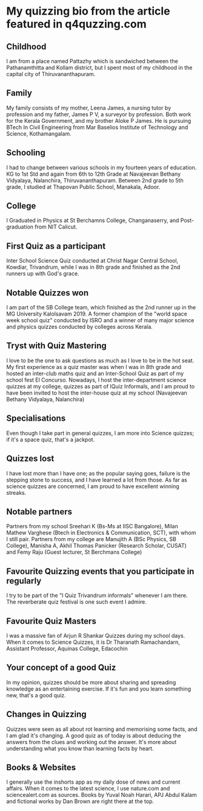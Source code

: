 
# My quizzing bio from the article featured in q4quzzing.com
## Childhood
I am from a place named Pattazhy which is sandwiched between the Pathanamthitta and Kollam district, but I spent most of my childhood in the capital city of Thiruvananthapuram.

## Family
My family consists of my mother, Leena James, a nursing tutor by profession and my father, James P V, a surveyor by profession. Both work for the Kerala Government, and my brother Aloke P James. He is pursuing BTech In Civil Engineering from Mar Baselios Institute of Technology and Science, Kothamangalam.

## Schooling
I had to change between various schools in my fourteen years of education. KG to 1st Std and again from 6th to 12th Grade at Navajeevan Bethany Vidyalaya, Nalanchira, Thiruvananthapuram. Between 2nd grade to 5th grade, I studied at Thapovan Public School, Manakala, Adoor.

## College
I Graduated in Physics at St Berchamns College, Changanaserry, and Post-graduation from NIT Calicut.  

## First Quiz as a participant
Inter School Science Quiz conducted at Christ Nagar Central School, Kowdiar, Trivandrum, while I was in 8th grade and finished as the 2nd runners up with God's grace.

## Notable Quizzes won
I am part of the SB College team, which finished as the 2nd runner up in the MG University Kalolsavam 2019. A former champion of the "world space week school quiz" conducted by ISRO and a winner of many major science and physics quizzes conducted by colleges across Kerala.

## Tryst with Quiz Mastering
I love to be the one to ask questions as much as I love to be in the hot seat. My first experience as a quiz master was when I was in 8th grade and hosted an inter-club maths quiz and an Inter-School Quiz as part of my school fest El Concurso. Nowadays, I host the inter-department science quizzes at my college, quizzes as part of IQuiz Informals, and I am proud to have been invited to host the inter-house quiz at my school (Navajeevan Bethany Vidyalaya, Nalanchira)

## Specialisations
Even though I take part in general quizzes, I am more into Science quizzes; if it's a space quiz, that's a jackpot.

## Quizzes lost
I have lost more than I have one; as the popular saying goes, failure is the stepping stone to success, and I have learned a lot from those. As far as science quizzes are concerned, I am proud to have excellent winning streaks.

## Notable partners
Partners from my school Sreehari K (Bs-Ms at IISC Bangalore), Milan Mathew Varghese (Btech in Electronics & Communication, SCT), with whom I still pair. Partners from my college are Manujith A (BSc Physics, SB College), Manisha A, Akhil Thomas Panicker (Research Scholar, CUSAT) and Femy Raju (Guest lecturer, St Berchmans College)

## Favourite Quizzing events that you participate in regularly
I try to be part of the "I Quiz Trivandrum informals" whenever I am there. The reverberate quiz festival is one such event I admire.

## Favourite Quiz Masters
I was a massive fan of Arjun R Shankar Quizzes during my school days. When it comes to Science Quizzes, it is Dr Tharanath Ramachandarn, Assistant Professor, Aquinas College, Edacochin

## Your concept of a good Quiz 
In my opinion, quizzes should be more about sharing and spreading knowledge as an entertaining exercise. If it's fun and you learn something new, that's a good quiz.

## Changes in Quizzing 
Quizzes were seen as all about rot learning and memorising some facts, and I am glad it's changing. A good quiz as of today is about deducing the answers from the clues and working out the answer. It's more about understanding what you know than learning facts by heart.

## Books & Websites 
I generally use the inshorts app as my daily dose of news and current affairs. When it comes to the latest science, I use nature.com and sciencealert.com as sources. Books by Yuval Noah Harari, APJ Abdul Kalam and fictional works by Dan Brown are right there at the top.